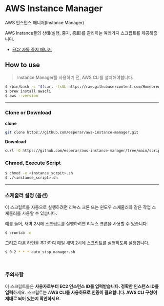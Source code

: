 # AWS Instance Manager

AWS 인스턴스 매니저(Instance Manager)

AWS Instance들의 상태(실행, 중지, 종료)를 관리하는 여러가지 스크립트를 제공해줍니다.

- [EC2 자동 중지 매니저](https://github.com/esperar/aws-instance-manager/tree/main/scripts/ec2)

## How to use

> Instance Manager를 사용하기 전, AWS CLI를 설치해야합니다.

```bash
$ /bin/bash -c "$(curl -fsSL https://raw.githubusercontent.com/Homebrew/install/HEAD/install.sh)"
$ brew install awscli
$ aws --version
```

---

### Clone or Download

**clone**

```bash
git clone https://github.com/esperar/aws-instance-manager.git
```

**Download**
```bash
curl -O https://github.com/esperar/aws-instance-manager/tree/main/scripts/<script_spath>
```

### Chmod, Execute Script

```bash
$ chmod -x <instance_scrpit>.sh
$ ./<instance_script>.sh
```

---

### 스케줄러 설정 (옵션)
이 스크립트를 자동으로 실행하려면 리눅스 크론 또는 윈도우 스케줄러와 같은 작업 스케줄러를 사용할 수 있습니다.

예를 들어, 새벽 2시에 스크립트를 실행하려면 리눅스 크론을 사용할 수 있습니다.

```bash
$ crontab -e
```

그리고 다음 라인을 추가하여 매일 새벽 2시에 스크립트를 실행하도록 설정합니다.

```bash
$ 0 2 * * * auto_stop_manager.sh
```

<br>

### 주의사항
이 스크립트들은 **사용자로부터 EC2 인스턴스 ID를 입력받습니다. 정확한 인스턴스 ID를 입력**하세요.
스크립트는 A**WS CLI를 사용하므로 인증이 필요합니다. AWS CLI 구성이 제대로 되어 있는지 확인하세요.**